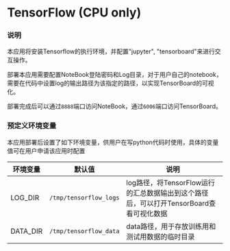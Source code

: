 # TensorFlow (CPU only)

### 说明

本应用将安装Tensorflow的执行环境，并配置"jupyter", "tensorboard"来进行交互操作。

部署本应用需要配置NoteBook登陆密码和Log目录，对于用户自己的notebook，需要在代码中设置log的输出路径为该指定的路径，以实现TensorBoard的可视化。

部署完成后可以通过`8888`端口访问NoteBook，通过`6006`端口访问TensorBoard。

### 预定义环境变量

本应用部署后设置了如下环境变量，供用户在写python代码时使用，具体的变量值可在用户申请该应用时配置

| 环境变量 | 默认值 | 说明 |
| ------- | ------- | ------- |
| LOG_DIR | `/tmp/tensorflow_logs` | log路径，将TensorFlow运行的汇总数据输出到这个路径后，可以打开TensorBoard查看可视化数据 |
| DATA_DIR | `/tmp/tensorflow_data` | data路径，用于存放训练用和测试用数据的临时目录 |